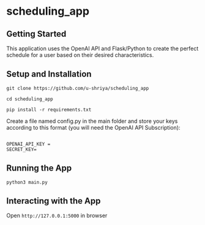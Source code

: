 # scheduling_app

## Getting Started

This application uses the OpenAI API and Flask/Python to create the perfect schedule for a user based on their desired characteristics.

## Setup and Installation


```
git clone https://github.com/u-shriya/scheduling_app

```

```
cd scheduling_app
```

```
pip install -r requirements.txt
```

Create a file named config.py in the main folder and store your keys according to this format (you will need the OpenAI API Subscription):

```

OPENAI_API_KEY = 
SECRET_KEY= 

```

## Running the App

```
python3 main.py
```

## Interacting with the App

Open `http://127.0.0.1:5000` in browser




